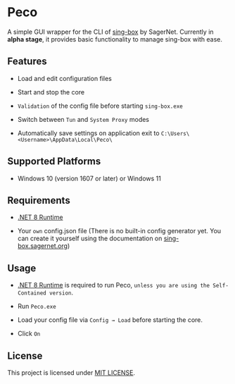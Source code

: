 # Peco

A simple GUI wrapper for the CLI of [sing-box](https://github.com/SagerNet/sing-box) by SagerNet.
Currently in **alpha stage**, it provides basic functionality to manage sing-box with ease.

## Features

- Load and edit configuration files

- Start and stop the core

- `Validation` of the config file before starting `sing-box.exe`

- Switch between `Tun` and `System Proxy` modes

- Automatically save settings on application exit to `C:\Users\<Username>\AppData\Local\Peco\`

## Supported Platforms

- Windows 10 (version 1607 or later) or Windows 11

## Requirements

- [.NET 8 Runtime](https://dotnet.microsoft.com/en-us/download/dotnet/thank-you/runtime-desktop-8.0.18-windows-x64-installer)

- Your `own` config.json file (There is no built-in config generator yet. You can create it yourself using the documentation on [sing-box.sagernet.org](https://sing-box.sagernet.org/configuration/))

## Usage

- [.NET 8 Runtime](https://dotnet.microsoft.com/en-us/download/dotnet/thank-you/runtime-desktop-8.0.18-windows-x64-installer) is required to run Peco, `unless you are using the Self-Contained version`.

- Run `Peco.exe`

- Load your config file via `Config → Load` before starting the core.

- Click `On`

## License

This project is licensed under [MIT LICENSE](./LICENSE).